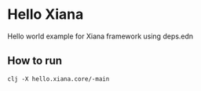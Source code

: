 Hello Xiana
============

Hello world example for Xiana framework using deps.edn

How to run
----------

```{bash}
clj -X hello.xiana.core/-main
```
